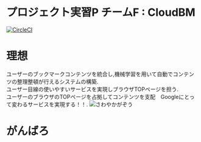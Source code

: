 # プロジェクト実習P チームF : CloudBM

[![CircleCI](https://circleci.com/gh/Sorarinu/ProjectP2016_F.svg?style=svg&circle-token=2d1493a01a9f91d4a5bebafb455ca693b342142b)](https://circleci.com/gh/Sorarinu/ProjectP2016_F)

# 理想
ユーザーのブックマークコンテンツを統合し,機械学習を用いて自動でコンテンツの整理整頓が行えるシステムの構築.  
ユーザー目線の使いやすいサービスを実現しブラウザTOPページを担う.  
ユーザーのブラウザのTOPページを占拠してコンテンツを支配　Googleにとって変わるサービスを実現する！！.
![さわやかがぞう](https://d2ygv0wrq5q6bx.cloudfront.net/uploads/image/files/9046/554a85fe66f95bf18647385beb06a8f6d012162b.jpg)

# がんばろ

